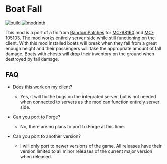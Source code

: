 # Boat Fall
[![build](https://img.shields.io/github/actions/workflow/status/EcoBuilder13/boat-fall/build.yml?branch=1.20.x&logo=github&style=for-the-badge)](https://github.com/EcoBuilder13/boat-fall/actions) [![modrinth](https://img.shields.io/modrinth/dt/boat-fall?logo=modrinth&style=for-the-badge)](https://modrinth.com/mod/boat-fall)

This mod is a port of a fix from [RandomPatches](https://github.com/TheRandomLabs/RandomPatches) for [MC-98160](https://bugs.mojang.com/browse/MC-98160) and [MC-105103](https://bugs.mojang.com/browse/MC-105103). The mod works entirely server side while still functioning on the client. With this mod installed boats will break when they fall from a great enough height and their passengers will take the appropriate amount of fall damage. Boats with chests will drop their inventory on the ground when destroyed by fall damage.



## FAQ

- Does this work on my client?

    - Yes, it will fix the bugs on the integrated server, but is not needed when connected to servers as the mod can function entirely server side.

- Can you port to Forge?

    - No, there are no plans to port to Forge at this time.
- Can you port to another version?

    - I will only port to newer versions of the game. All releases have their version limited to all minor releases of the current major version when released.
